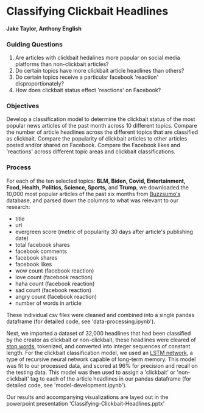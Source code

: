 # Classifying Clickbait Headlines #

#### Jake Taylor, Anthony English ####

### Guiding Questions ###

1. Are articles with clickbait hedalines more popular on social media platforms than non-clickbait articles?
2. Do certain topics have more clickbait article headlines than others?
3. Do certain topics receive a particular facebook 'reaction' disproportionately? 
4. How does clickbait status effect 'reactions' on Facebook?

### Objectives ###

Develop a classification model to determine the clickbait status of the most popular news articles of the past month across 10 different topics. Compare the number of article headlines across the different topics that are classified as clickbait. Compare the popularity of clickbait articles to other articles posted and/or shared on Facebook. Compare the Facebook likes and 'reactions' across different topic areas and clickbait classifications.

### Process ###

For each of the ten selected topics: **BLM, Biden, Covid, Entertainment, Food, Health, Politics, Science, Sports,** and **Trump**, we downloaded the 10,000 most popular articles of the past six months from [Buzzsumo's](https://buzzsumo.com) database, and parsed down the columns to what was relevant to our research:

- title
- url
- evergreen score (metric of popularity 30 days after article's publishing date)
- total facebook shares
- facebook comments
- facebook shares
- facebook likes
- wow count (facebook reaction)
- love count (facebook reaction)
- haha count (facebook reaction)
- sad count (facebook reaction)
- angry count (facebook reaction)
- number of words in article

These individual csv files were cleaned and combined into a single pandas dataframe (for detailed code, see 'data-processing.ipynb').

Next, we imported a dataset of 32,000 headlines that had been classified by the creator as clickbait or non-clickbait, these headlines were cleared of [stop words](https://en.wikipedia.org/wiki/Stop_word), tokenized, and converted into integer sequences of constant length. For the clickbait classification model, we used an [LSTM network](https://colah.github.io/posts/2015-08-Understanding-LSTMs), a type of recursive neural network capable of long-term memory. This model was fit to our processed data, and scored at 96% for precision and recall on the testing data. This model was then used to assign a 'clickbait' or 'non-clickbait' tag to each of the article headlines in our pandas dataframe (for detailed code, see 'model-development.ipynb').

Our results and accompanying visualizations are layed out in the powerpoint presentation 'Classifying-Clickbait-Headlines.pptx'




